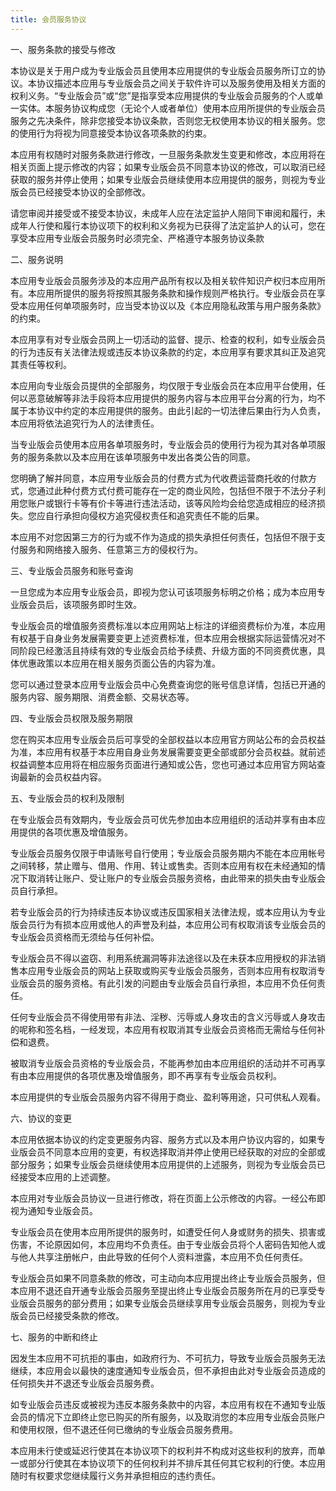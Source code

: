 ```yaml
---
title: 会员服务协议
---
```


一、服务条款的接受与修改

本协议是关于用户成为专业版会员且使用本应用提供的专业版会员服务所订立的协议。本协议描述本应用与专业版会员之间关于软件许可以及服务使用及相关方面的权利义务。“专业版会员”或“您”是指享受本应用提供的专业版会员服务的个人或单一实体。本服务协议构成您（无论个人或者单位）使用本应用所提供的专业版会员服务之先决条件，除非您接受本协议条款，否则您无权使用本协议的相关服务。您的使用行为将视为同意接受本协议各项条款的约束。

本应用有权随时对服务条款进行修改，一旦服务条款发生变更和修改，本应用将在相关页面上提示修改的内容；如果专业版会员不同意本协议的修改，可以取消已经获取的服务并停止使用；如果专业版会员继续使用本应用提供的服务，则视为专业版会员已经接受本协议的全部修改。

请您审阅并接受或不接受本协议，未成年人应在法定监护人陪同下审阅和履行，未成年人行使和履行本协议项下的权利和义务视为已获得了法定监护人的认可，您在享受本应用专业版会员服务时必须完全、严格遵守本服务协议条款

二、服务说明

本应用专业版会员服务涉及的本应用产品所有权以及相关软件知识产权归本应用所有。本应用所提供的服务将按照其服务条款和操作规则严格执行。专业版会员在享受本应用任何单项服务时，应当受本协议以及《本应用隐私政策与用户服务条款》的约束。

本应用享有对专业版会员网上一切活动的监督、提示、检查的权利，如专业版会员的行为违反有关法律法规或违反本协议条款的约定，本应用享有要求其纠正及追究其责任等权利。

本应用向专业版会员提供的全部服务，均仅限于专业版会员在本应用平台使用，任何以恶意破解等非法手段将本应用提供的服务内容与本应用平台分离的行为，均不属于本协议中约定的本应用提供的服务。由此引起的一切法律后果由行为人负责，本应用将依法追究行为人的法律责任。

当专业版会员使用本应用各单项服务时，专业版会员的使用行为视为其对各单项服务的服务条款以及本应用在该单项服务中发出各类公告的同意。

您明确了解并同意，本应用专业版会员的付费方式为代收费运营商托收的付款方式，您通过此种付费方式付费可能存在一定的商业风险，包括但不限于不法分子利用您账户或银行卡等有价卡等进行违法活动，该等风险均会给您造成相应的经济损失。您应自行承担向侵权方追究侵权责任和追究责任不能的后果。

本应用不对您因第三方的行为或不作为造成的损失承担任何责任，包括但不限于支付服务和网络接入服务、任意第三方的侵权行为。

三、专业版会员服务和账号查询

一旦您成为本应用专业版会员，即视为您认可该项服务标明之价格；成为本应用专业版会员后，该项服务即时生效。

专业版会员的增值服务资费标准以本应用网站上标注的详细资费标价为准，本应用有权基于自身业务发展需要变更上述资费标准，但本应用会根据实际运营情况对不同阶段已经激活且持续有效的专业版会员给予续费、升级方面的不同资费优惠，具体优惠政策以本应用在相关服务页面公告的内容为准。

您可以通过登录本应用专业版会员中心免费查询您的账号信息详情，包括已开通的服务内容、服务期限、消费金额、交易状态等。

四、专业版会员权限及服务期限

您在购买本应用专业版会员后可享受的全部权益以本应用官方网站公布的会员权益为准，本应用有权基于本应用自身业务发展需要变更全部或部分会员权益。就前述权益调整本应用将在相应服务页面进行通知或公告，您也可通过本应用官方网站查询最新的会员权益内容。

五、专业版会员的权利及限制

在专业版会员有效期内，专业版会员可优先参加由本应用组织的活动并享有由本应用提供的各项优惠及增值服务。

专业版会员服务仅限于申请账号自行使用；专业版会员服务期内不能在本应用帐号之间转移，禁止赠与、借用、作用、转让或售卖。否则本应用有权在未经通知的情况下取消转让账户、受让账户的专业版会员服务资格，由此带来的损失由专业版会员自行承担。

若专业版会员的行为持续违反本协议或违反国家相关法律法规，或本应用认为专业版会员行为有损本应用或他人的声誉及利益，本应用公司有权取消该专业版会员的专业版会员资格而无须给与任何补偿。

专业版会员不得以盗窃、利用系统漏洞等非法途径以及在未获本应用授权的非法销售本应用专业版会员的网站上获取或购买专业版会员服务，否则本应用有权取消专业版会员的服务资格。有此引发的问题由专业版会员自行承担，本应用不负任何责任。

任何专业版会员不得使用带有非法、淫秽、污辱或人身攻击的含义污辱或人身攻击的呢称和签名档，一经发现，本应用有权取消其专业版会员资格而无需给与任何补偿和退费。

被取消专业版会员资格的专业版会员，不能再参加由本应用组织的活动并不可再享有由本应用提供的各项优惠及增值服务，即不再享有专业版会员权利。

本应用提供的专业版会员服务内容不得用于商业、盈利等用途，只可供私人观看。

六、协议的变更

本应用依据本协议的约定变更服务内容、服务方式以及本用户协议内容的，如果专业版会员不同意本应用的变更，有权选择取消并停止使用已经获取的对应的全部或部分服务；如果专业版会员继续使用本应用提供的上述服务，则视为专业版会员已经接受本应用的上述调整。

本应用对专业版会员协议一旦进行修改，将在页面上公示修改的内容。一经公布即视为通知专业版会员。

专业版会员在使用本应用所提供的服务时，如遭受任何人身或财务的损失、损害或伤害，不论原因如何，本应用均不负责任。由于专业版会员将个人密码告知他人或与他人共享注册帐户，由此导致的任何个人资料泄露，本应用不负任何责任。

专业版会员如果不同意条款的修改，可主动向本应用提出终止专业版会员服务，但本应用不退还自开通专业版会员服务至提出终止专业版会员服务所在月的已享受专业版会员服务的部分费用；如果专业版会员继续享用专业版会员服务，则视为专业版会员已经接受条款的修改。

七、服务的中断和终止

因发生本应用不可抗拒的事由，如政府行为、不可抗力，导致专业版会员服务无法继续，本应用会以最快的速度通知专业版会员，但不承担由此对专业版会员造成的任何损失并不退还专业版会员服务费。

如专业版会员违反或被视为违反本服务条款中的内容，本应用有权在不通知专业版会员的情况下立即终止您已购买的所有服务，以及取消您的本应用专业版会员账户和使用权限，但不退还任何已缴纳的专业版会员服务费用。

本应用未行使或延迟行使其在本协议项下的权利并不构成对这些权利的放弃，而单一或部分行使其在本协议项下的任何权利并不排斥其任何其它权利的行使。本应用随时有权要求您继续履行义务并承担相应的违约责任。
